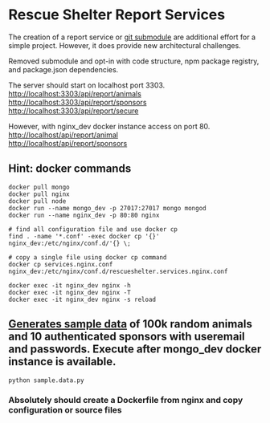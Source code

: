# Rescue Shelter Report Services  
The creation of a report service or [git submodule](https://git-scm.com/book/en/v2/Git-Tools-Submodules) are additional effort for a simple project. However, it does provide new architectural challenges.  

Removed submodule and opt-in with code structure, npm package registry, and package.json dependencies.


The server should start on localhost port 3303.  
[http://localhost:3303/api/report/animals](http://localhost:3303/api/report/animals)   
[http://localhost:3303/api/report/sponsors](http://localhost:3303/api/report/sponsors)   
[http://localhost:3303/api/report/secure](http://localhost:3303/api/report/secure)   



However, with nginx_dev docker instance access on port 80.   
[http://localhost/api/report/animal](http://localhost/api/report/animals)   
[http://localhost/api/report/sponsors](http://localhost/api/report/sponsors)   


## Hint: docker commands
```
docker pull mongo
docker pull nginx
docker pull node
docker run --name mongo_dev -p 27017:27017 mongo mongod
docker run --name nginx_dev -p 80:80 nginx

# find all configuration file and use docker cp
find . -name '*.conf' -exec docker cp '{}' nginx_dev:/etc/nginx/conf.d/'{} \;

# copy a single file using docker cp command
docker cp services.nginx.conf nginx_dev:/etc/nginx/conf.d/rescueshelter.services.nginx.conf

docker exec -it nginx_dev nginx -h
docker exec -it nginx_dev nginx -T
docker exec -it nginx_dev nginx -s reload
```

## [Generates sample data](https://github.com/kscott5/DataLake/blob/master/src/rescueshelter/sample.data.py) of 100k random animals and 10 authenticated sponsors with useremail and passwords. Execute after mongo_dev docker instance is available.
```
python sample.data.py
```


### Absolutely should create a Dockerfile from nginx and copy configuration or source files